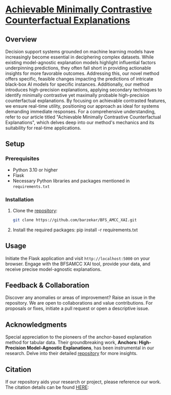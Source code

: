 # [Achievable Minimally Contrastive Counterfactual Explanations](https://www.preprints.org/manuscript/202307.0786/v1)


## Overview

Decision support systems grounded on machine learning models have increasingly become essential in deciphering complex datasets. While existing model-agnostic explanation models highlight influential factors underpinning predictions, they often fall short in providing actionable insights for more favorable outcomes. Addressing this, our novel method offers specific, feasible changes impacting the predictions of intricate black-box AI models for specific instances. Additionally, our method introduces high-precision explanations, applying secondary techniques to identify minimally contrastive yet maximally probable high-precision counterfactual explanations. By focusing on achievable contrasted features, we ensure real-time utility, positioning our approach as ideal for systems demanding immediate responses.
For a comprehensive understanding, refer to our article titled "Achievable Minimally Contrastive Counterfactual Explanations", which delves deep into our method's mechanics and its suitability for real-time applications.

## Setup

### Prerequisites

- Python 3.10 or higher
- Flask
- Necessary Python libraries and packages mentioned in `requirements.txt`

### Installation

1. Clone the [repository](https://github.com/barzekar/BFS_AMCC_XAI):
   ```bash
   git clone https://github.com/barzekar/BFS_AMCC_XAI.git

2. Install the required packages:
    pip install -r requirements.txt



## Usage

Initiate the Flask application and visit `http://localhost:5000` on your browser. Engage with the BFSAMCC XAI tool, provide your data, and receive precise model-agnostic explanations.

## Feedback & Collaboration

Discover any anomalies or areas of improvement? Raise an issue in the repository. We are open to collaborations and value contributions. For proposals or fixes, initiate a pull request or open a descriptive issue.

## Acknowledgments

Special appreciation to the pioneers of the anchor-based explanation method for tabular data. Their groundbreaking work, **Anchors: High-Precision Model-Agnostic Explanations**, has been instrumental in our research. Delve into their detailed [repository](https://github.com/marcotcr/anchor) for more insights.

## Citation

If our repository aids your research or project, please reference our work. The citation details can be found [HERE](https://scholar.googleusercontent.com/scholar.bib?q=info:EI5epotxRkoJ:scholar.google.com/&output=citation&scisdr=ChVzANBVEKC1nx6I-ak:ABFrs3wAAAAAZL2O4alf9w3V_ACLEWfQ8oRkR6A&scisig=ABFrs3wAAAAAZL2O4dbEBlVN1EebJflllGexaDs&scisf=4&ct=citation&cd=-1&hl=en):


